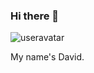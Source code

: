 ### Hi there 👋
![useravatar](https://github.com/dfulmer/dfulmer/assets/18075253/a399350e-633b-4345-b6b1-52c6570c485c)

My name's David.

<!--
**dfulmer/dfulmer** is a ✨ _special_ ✨ repository because its `README.md` (this file) appears on your GitHub profile.

Here are some ideas to get you started:

- 🔭 I’m currently working on ...
- 🌱 I’m currently learning ...
- 👯 I’m looking to collaborate on ...
- 🤔 I’m looking for help with ...
- 💬 Ask me about ...
- 📫 How to reach me: ...
- 😄 Pronouns: ...
- ⚡ Fun fact: ...
-->

